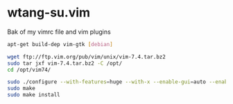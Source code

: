 wtang-su.vim
============

Bak of my vimrc file and vim plugins


``` bash
apt-get build-dep vim-gtk [debian]

wget ftp://ftp.vim.org/pub/vim/unix/vim-7.4.tar.bz2
sudo tar jxf vim-7.4.tar.bz2 -C /opt/
cd /opt/vim74/

sudo ./configure --with-features=huge --with-x --enable-gui=auto --enable-python3interp=yes
sudo make
sudo make install
```
